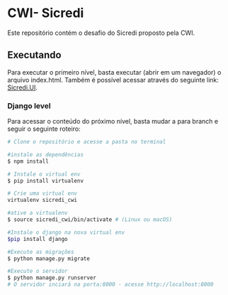 # CWI- Sicredi

Este repositório contém o desafio do Sicredi proposto pela CWI. 

## Executando

Para executar o primeiro nível, basta executar (abrir em um navegador) o arquivo index.html. Também é possível acessar através do seguinte link:   [Sicredi.UI](https://nunnally.github.io/cwi-sicredi.UI/). 
### Django level

Para acessar o conteúdo do próximo nível, basta mudar a para branch e seguir o seguinte roteiro:

```bash
# Clone o repositório e acesse a pasta no terminal

#instale as dependências 
$ npm install 

# Instale o virtual env
$ pip install virtualenv

# Crie uma virtual env 
virtualenv sicredi_cwi

#ative a virtualenv
$ source sicredi_cwi/bin/activate # (Linux ou macOS)

#Instale o django na nova virtual env 
$pip install django 

#Execute as migrações
$ python manage.py migrate

#Execute o servidor
$ python manage.py runserver
# O servidor inciará na porta:8000 - acesse http://localhost:8000 
```

